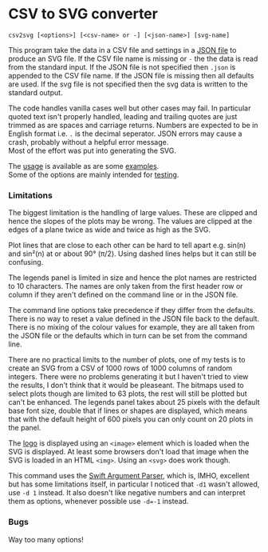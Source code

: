 # CSV to SVG converter

```
csv2svg [<options>] [<csv-name> or -] [<json-name>] [svg-name]
```

This program take the data in a CSV file and settings in a [JSON file](json.md) to produce an SVG file. If the CSV file name is
missing or `-` the the data is read from the standard input. If the JSON file is not specified then `.json` is appended to the CSV 
file name. If the JSON file is missing then all defaults are used. If the svg file is not specified then the svg data is written to the 
standard output.

The code handles vanilla cases well but other cases may fail. In particular quoted text isn't properly handled,
leading and trailing quotes are just trimmed as are spaces and carriage returns.
Numbers are expected to be in English format i.e. `.` is the decimal seperator.
JSON errors may cause a crash, probably without a helpful error message.<br/>
Most of the effort was put into generating the SVG.

The [usage](usage.md) is available as are some [examples](examples/examples.md).<br/>
Some of the options are mainly intended for [testing](Testing.md).

### Limitations

The biggest limitation is the handling of large values. These are clipped and hence the slopes of the plots may
be wrong. The values are clipped at the edges of a plane twice as wide and twice as high as the SVG.

Plot lines that are close to each other can be hard to tell apart e.g. sin(n) and sin²(n)
at or about 90° (π/2).
Using dashed lines helps but it can still be confusing.

The legends panel is limited in size and hence the plot names are restricted to 10
characters. The names are only taken from the first header row or column if they aren't
defined on the command line or in the JSON file.

The command line options take precedence if they differ from the defaults. There is no way to reset a value defined in the JSON
file back to the default.
There is no mixing of the colour values for example, they are all
taken from the JSON file or the defaults which in turn can be set from the command line.

There are no practical limits to the number of plots, one of my tests is to create an SVG from a CSV of 1000 rows of 1000 
columns of random integers. There were no problems generating it but I haven't tried to view the results, I don't think that it would 
be pleaseant. The bitmaps used to select plots though are limited to 63 plots, the rest will still be plotted but can't be enhanced. 
The legends panel takes about 25 pixels with the default base font size, double that if lines or shapes are displayed, which means 
that with the default height of 600 pixels you can only count on 20 plots in the panel.

The [logo](json.md#logoURL) is displayed using an `<image>` element which is loaded when the SVG is displayed. At least some browsers don't load that image when the SVG is loaded in an HTML `<img>`. Using an `<svg>` does work though.

This command uses the
[Swift Argument Parser](https://github.com/apple/swift-argument-parser), which is, IMHO,
excellent but has some limitations itself, in particular I noticed that `-d1` wasn't
allowed, use `-d 1` instead. It also doesn't like negative numbers and can interpret them as options, whenever possible use
`-d=-1` instead.

### Bugs
Way too many options!
